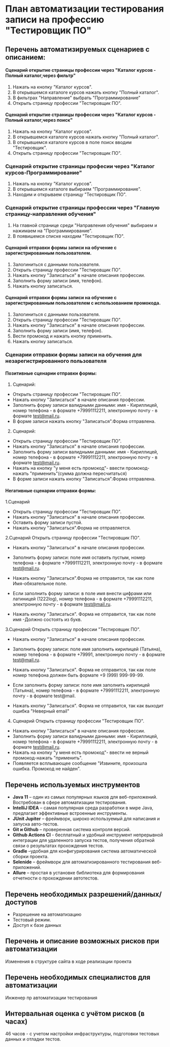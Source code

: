 # План автоматизации тестирования записи на профессию "Тестировщик ПО"
## Перечень автоматизируемых сценариев с описанием:
#### Сценарий открытие страницы профессии через "Каталог курсов - Полный каталог,через фильтр"
1. Нажать на кнопку "Каталог курсов".
2. В открывшемся каталоге курсов нажать кнопку "Полный каталог".
3. В фильтрах "Направление" выбрать "Программирование"
4. Открыть страницу профессии "Тестировщик ПО".

#### Сценарий открытие страницы профессии через "Каталог курсов - Полный каталог,через поиск"
1. Нажать на кнопку "Каталог курсов".
2. В открывшемся каталоге курсов нажать кнопку "Полный каталог".
3. В открывшемся каталоге курсов в поле поиск вводим "Тестировщик".
4. Открыть страницу профессии "Тестировщик ПО".

### Сценарий открытие страницы професии через "Каталог курсов-Программирование"
1. Нажать на кнопку "Каталог курсов".
2. В открывшемся каталоге выбираем "Программирование".
3. Находим и открываем страницу "Тестировщик ПО".

### Сценарий открытие страницы профессии через "Главную страницу-направления обучения"
1. На главной странице среди "Направления обучения" выбираем и нажимаем на "Программирование".
2. В появишемся списке находим "Тестировщик ПО".

#### Сценарий отправки формы записи на обучение с зарегистрированным пользователем.
1. Залогиниться с данными пользователя.
2. Открыть страницу профессии "Тестировщик ПО".
3. Нажать кнопку "Записаться" в начале описания профессии.
4. Заполнить форму записи (имя, телефон).
5. Нажать кнопку записаться.

#### Сценарий отправки формы записи на обучение с зарегистрированным пользователем с использованием промокода.
1. Залогиниться с данными пользователя.
2. Открыть страницу профессии "Тестировщик ПО".
3. Нажать кнопку "Записаться" в начале описания профессии.
4. Заполнить форму записи (имя, телефон).
5. Вести промокод и нажать кнопку применить.
6. Нажать кнопку записаться.

### Сценарии отправки формы записи на обучения для незарегистрированного пользователя ###
#### Позитивные сценарии отправки формы: 
1. Сценарий:
- Открыть страницу профессии "Тестировщик ПО".
- Нажать кнопку "Записаться" в начале описания профессии.
- Заполнить форму записи валидными данными: имя - Кириллицей, номер телефона - в формате +79991112211, электронную почту - в формате test@mail.ru.
- В форме записи нажать кнопку "Записаться".Форма отправлена.

2. Сценарий:
- Открыть страницу профессии "Тестировщик ПО".
- Нажать кнопку "Записаться" в начале описания профессии.
- Заполнить форму записи валидными данными: имя - Кириллицей, номер телефона - в формате +79991112211, электронную почту - в формате test@mail.ru.
- Нажать на кнопку "у меня есть промокод"- ввести промокод-нажать "применить"(сумма должна пересчитаться)
- В форме записи нажать кнопку "Записаться".Форма отправлена.

#### Негативные сценарии отправки формы: 
1.Сценарий
- Открыть страницу профессии "Тестировщик ПО".
- Нажать кнопку "Записаться" в начале описания профессии.
- Оставить форму записи пустой.
- Нажать кнопку "Записаться".Форма не отправляется. 

2.Сценарий
Открыть страницу профессии "Тестировщик ПО".
- Нажать кнопку "Записаться" в начале описания профессии.
- Заполнить форму записи: поле имя оставить пустым, номер телефона - в формате +79991112211, электронную почту - в формате test@mail.ru.
- Нажать кнопку "Записаться".Форма не отправится, так как поле Имя-обязательное поле.

- Если заполнить форму записи: в поле имя внести цифрами или латиницей (1222log), номер телефона - в формате +79991112211, электронную почту - в формате test@mail.ru.
- Нажать кнопку "Записаться". Форма не отправится, так как поле имя -Должно состоять из букв.

3.Сценарий
Открыть страницу профессии "Тестировщик ПО".
- Нажать кнопку "Записаться" в начале описания профессии.
- Заполнить форму записи: поле имя заполнить кирилицей (Татьяна), номер телефона - в формате +79991, электронную почту - в формате test@mail.ru.
- Нажать кнопку "Записаться". Форма не отправится, так как поле номер телефона должен быть формате +9 (999) 999-99-99.

- Если заполнить форму записи: поле имя заполнить кирилицей (Татьяна), номер телефона - в формате +79991112211, электронную почту - в формате test@mail.
- Нажать кнопку "Записаться". Форма не отправится, так как выходит ошибка "Неверный email"

4. Сценарий
Открыть страницу профессии "Тестировщик ПО".
- Нажать кнопку "Записаться" в начале описания профессии.
- Заполнить форму записи валидными данными: имя - Кириллицей, номер телефона - в формате +79991112211, электронную почту - в формате test@mail.ru.
- Нажать на кнопку "у меня есть промокод"- ввести не верный промокод-нажать "применить".
- Появляется всплывающее сообщение "Извините, произошла ошибка. Промокод не найден".

## Перечень используемых инструментов ##
- **Java 11** – один из самых популярных языков для веб-приложений. Востребован в сфере автоматизации тестирования. 
- **IntelliJ IDEA** – самая популярная среда разработки в мире Java, предлагает эффективные встроенные инструменты.
- **JUnit Jupiter** – фреймворк, широко используемый для написания и запуска авто-тестов. 
- **Git и Github** – проверенная система контроля версий.
- **Github Actions CI** - бесплатный и удобный инструмент непрерывной интеграции для удаленного запуска тестов, получения обратной связи о результатах прохождения тестов.
- **Gradle** –удобная для конфигурирования система автоматической сборки проекта.
- **Selenide** – фреймворк для автоматизированного тестирования веб-приложений. 
- **Allure** – простая в установке библиотека для формирования отчетности о прохождении автотестов.

## Перечень необходимых разрешений/данных/доступов ##
- Разрешение на автоматизацию
- Тестовый режим.
- Доступ к базе данных

## Перечень и описание возможных рисков при автоматизации ##
Изменения в структуре сайта в ходе реализации проекта

## Перечень необходимых специалистов для автоматизации ##
Инженер пр автоматизации тестирования

## Интервальная оценка с учётом рисков (в часах) ##
46 часов - с учетом настройки инфраструктуры, подготовки тестовых данных и отладки тестов.




